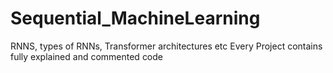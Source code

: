 # Sequential_MachineLearning
RNNS, types of RNNs, Transformer architectures etc
Every Project contains fully explained and commented code
